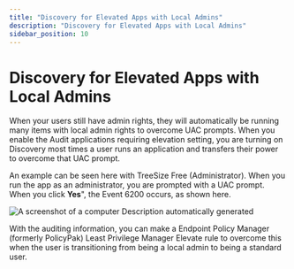 ```yaml
---
title: "Discovery for Elevated Apps with Local Admins"
description: "Discovery for Elevated Apps with Local Admins"
sidebar_position: 10
---
```


# Discovery for Elevated Apps with Local Admins

When your users still have admin rights, they will automatically be running many items with local
admin rights to overcome UAC prompts. When you enable the Audit applications requiring elevation
setting, you are turning on Discovery most times a user runs an application and transfers their
power to overcome that UAC prompt.

An example can be seen here with TreeSize Free (Administrator). When you run the app as an
administrator, you are prompted with a UAC prompt. When you click **Yes**", the Event 6200 occurs,
as shown here.

![A screenshot of a computer Description automatically generated](/images/endpointpolicymanager/leastprivilege/events/auditingsettings/discovery_for_elevated_apps.webp)

With the auditing information, you can make a Endpoint Policy Manager (formerly PolicyPak) Least
Privilege Manager Elevate rule to overcome this when the user is transitioning from being a local
admin to being a standard user.
